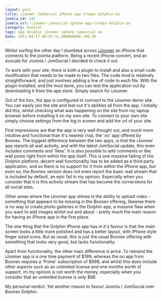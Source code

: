 ```yaml
---
layout: post
title: iJoomer JomSocial iPhone app trumps Dolphin oo
joomla_id: 142
joomla_url: ijoomer-jomsocial-iphone-app-trumps-dolphin-oo
category: General
tags: app dolphin ijoomer iphone jomsocial oo
date: 2011-04-17 00:07:11.000000000 +09:30
---
```

<p>Whilst surfing the other day I stumbled across <a href="http://www.ijoomer.com/" title="http://www.ijoomer.com/">iJoomer</a> an iPhone that connects to the joomla platform. Being a recent iPhone convert, and an avocate for Joomla / JomSocial I decided to check it out.</p>
<p>To work with your site, there is both a plugin to install and also a small code modification that needs to be made to two files. The code mod is relatively straightforward, and just involves adding a line of code to each file.&nbsp;With the plugin installed, and the mod done, you can test the application out by downloading it from the app store. Simply search for iJoomer.</p>
<p>Out of the box, the app is configured to connect to the iJoomer demo site. You can easily join the site and test out it's abilities all from the app. I initially did this, whilst checking what was happening on the site from my laptop browser before installing it on my own site. To connect to your own site simply choose settings from the log in screen and add the url of your site.</p>
<p>First impressions are that the app is very well thought out, and much more intuitive and functional than it's nearest rival, the 'oo' app offered by Boonex.&nbsp;The biggest difference between the two apps, is that the iJoomer app reports all wall activity, and with the latest JomSocial update, this even includes comments and 'likes'. It is also possible to add comments or like wall posts right from within the app itself. This is one massive failing of the Dolphin platform, decent wall functionality has to be added as a third party application, and so there is no support for it from within the iPhone app, but even so, the Boonex version does not even report the basic wall stream that is included by default, an epic fail in my opinion. Especially when you consider that it is this activity stream that has become the cornerstone for all social sites.</p>
<p>Other areas where the iJoomer app shines is the ability to upload video - something that appears to be missing in the Boonex offering, likewise there is no way to create photo galleries in the Dolphin app, a massive flaw when you want to add images whilst out and about - pretty much the main reason for having an iPhone app in the first place.</p>
<p>The one thing that the Dolphin iPhone app has in it's favour is that the main screen looks a little more polished and has a better layout, with iPhone style finger sized icons. But as usual, this is just the usual Boonex offering with something that looks very good, but lacks functionality.</p>
<p>Apart from functionality, the other main difference is price. To rebrand the iJoomer app is a one time payment of $199, whereas the oo app from Boonex requires a 'Prime' subscription of $998, and whilst this does include other aspects such as an unlimited license and one months worth of support, im my opinion is not worth the money, especially when you consider that an unlimited license is only $99.</p>
<p>My personal verdict. Yet another reason to favour Joomla / JomSocial over Boonex Dolphin.</p>
